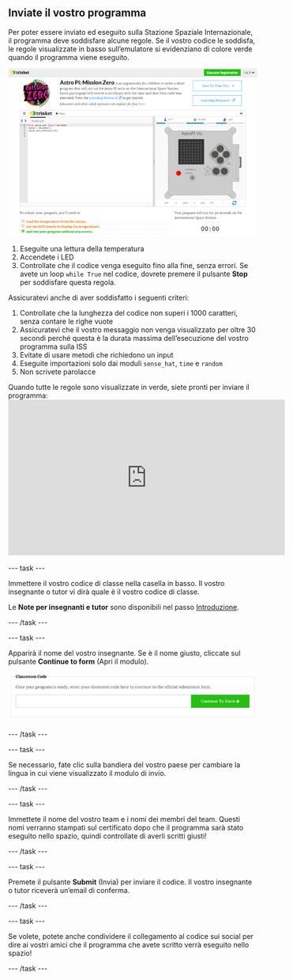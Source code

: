 ## Inviate il vostro programma

Per poter essere inviato ed eseguito sulla Stazione Spaziale Internazionale, il programma deve soddisfare alcune regole. Se il vostro codice le soddisfa, le regole visualizzate in basso sull’emulatore si evidenziano di colore verde quando il programma viene eseguito.

![Convalida](images/validation.png)

1. Eseguite una lettura della temperatura
2. Accendete i LED
3. Controllate che il codice venga eseguito fino alla fine, senza errori. Se avete un loop `while True` nel codice, dovrete premere il pulsante **Stop** per soddisfare questa regola.

Assicuratevi anche di aver soddisfatto i seguenti criteri:

1. Controllate che la lunghezza del codice non superi i 1000 caratteri, senza contare le righe vuote
2. Assicuratevi che il vostro messaggio non venga visualizzato per oltre 30 secondi perché questa è la durata massima dell’esecuzione del vostro programma sulla ISS
3. Evitate di usare metodi che richiedono un input
4. Eseguite importazioni solo dai moduli `sense_hat`, `time` e `random`
5. Non scrivete parolacce

Quando tutte le regole sono visualizzate in verde, siete pronti per inviare il programma: <iframe width="560" height="315" src="https://www.youtube.com/embed/5sLlhf3FjdU?rel=0" frameborder="0" allowfullscreen mark="crwd-mark"></iframe> 

\--- task \---

Immettere il vostro codice di classe nella casella in basso. Il vostro insegnante o tutor vi dirà quale è il vostro codice di classe.

Le **Note per insegnanti e tutor** sono disponibili nel passo [Introduzione](https://projects.raspberrypi.org/en/projects/astro-pi-mission-zero/1).

\--- /task \---

\--- task \---

Apparirà il nome del vostro insegnante. Se è il nome giusto, cliccate sul pulsante **Continue to form** (Apri il modulo).

![Apri il modulo](images/continue-to-form.png)

\--- /task \---

\--- task \---

Se necessario, fate clic sulla bandiera del vostro paese per cambiare la lingua in cui viene visualizzato il modulo di invio.

\--- /task \---

\--- task \---

Immettete il nome del vostro team e i nomi dei membri del team. Questi nomi verranno stampati sul certificato dopo che il programma sarà stato eseguito nello spazio, quindi controllate di averli scritti giusti!

\--- /task \---

\--- task \---

Premete il pulsante **Submit** (Invia) per inviare il codice. Il vostro insegnante o tutor riceverà un’email di conferma.

\--- /task \---

\--- task \---

Se volete, potete anche condividere il collegamento al codice sui social per dire ai vostri amici che il programma che avete scritto verrà eseguito nello spazio!

\--- /task \---